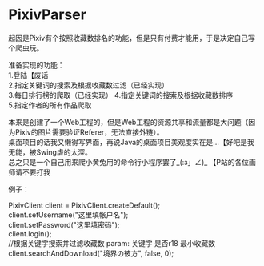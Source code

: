 # PixivParser

起因是Pixiv有个按照收藏数排名的功能，但是只有付费才能用，于是决定自己写个爬虫玩。

准备实现的功能：   
1.登陆【废话    
2.指定关键词的搜索及根据收藏数过滤（已经实现）    
3.每日排行榜的爬取（已经实现）
4.指定关键词的搜索及根据收藏数排序    
5.指定作者的所有作品爬取    
    
本来是创建了一个Web工程的，但是Web工程的资源共享和流量都是大问题（因为Pixiv的图片需要验证Referer，无法直接外链）。    
桌面项目的话我又懒得写界面，再说Java的桌面项目美观度实在是…【好吧是我无能，被Swing虐的太深。    
总之只是一个自己用来爬小黄兔用的命令行小程序罢了_(:з」∠)_ 【P站的各位画师请不要打我    

例子：    
    
PixivClient client = PixivClient.createDefault();     
client.setUsername("这里填帐户名");    
client.setPassword("这里填密码");    
client.login();    
//根据关键字搜索并过滤收藏数 param: 关键字 是否r18 最小收藏数     
client.searchAndDownload("境界の彼方", false, 0);     
